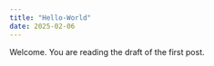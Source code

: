 ```yaml
---
title: "Hello-World"
date: 2025-02-06
---
```

Welcome. You are reading the draft of the first post.
